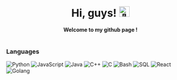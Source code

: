 <h1 align="center">Hi, guys! <img src="https://github.com/H4CK3R5-Dmaster" width="28px" alt="👋"></h1>

<p align="center">
    <b>Welcome to my github page !</b><br><br>
    
   
</p>

### Languages
![Python](https://img.shields.io/badge/python-black?style=for-the-badge&logo=python)
![JavaScript](https://img.shields.io/badge/javascript-black?style=for-the-badge&logo=javascript)
![Java](https://img.shields.io/badge/java-black?style=for-the-badge&logo=openjdk)
![C++](https://img.shields.io/badge/c++-black?style=for-the-badge&logo=cplusplus)
![C](https://img.shields.io/badge/c-black?style=for-the-badge&logo=c)
![Bash](https://img.shields.io/badge/bash-black?style=for-the-badge&logo=gnu-bash&logoColor=white)
![SQL](https://img.shields.io/badge/sql-black?style=for-the-badge&logo=mysql)
![React](https://img.shields.io/badge/-ReactJs-61DAFB?logo=react&logoColor=white&style=flat-square)
![Golang](https://img.shields.io/badge/Go-Golang-lightblue?logo=go&style=flat-square)








